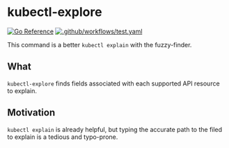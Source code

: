 # kubectl-explore

[![Go Reference](https://pkg.go.dev/badge/github.com/kei6u/kubectl-explore.svg)](https://pkg.go.dev/github.com/kei6u/kubectl-explore)
[![.github/workflows/test.yaml](https://github.com/kei6u/kubectl-explore/actions/workflows/go_test.yaml/badge.svg)](https://github.com/kei6u/kubectl-explore/actions/workflows/go_test.yaml)

This command is a better `kubectl explain` with the fuzzy-finder.

## What

`kubectl-explore` finds fields associated with each supported API resource to explain.

## Motivation

`kubectl explain` is already helpful, but typing the accurate path to the filed to explain is a tedious and typo-prone.

